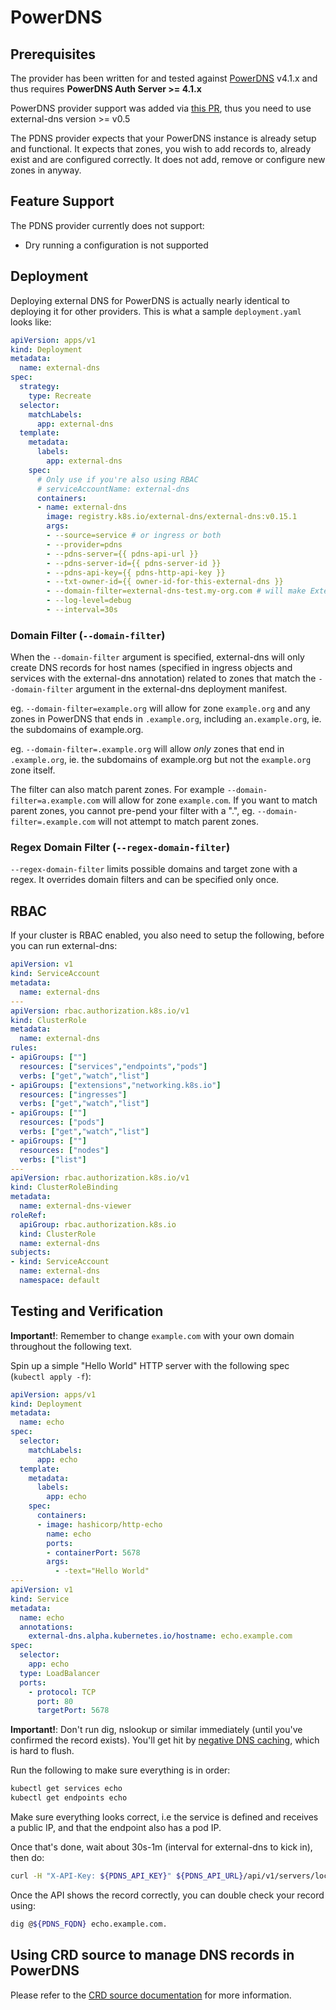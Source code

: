 # PowerDNS

## Prerequisites

The provider has been written for and tested against [PowerDNS](https://github.com/PowerDNS/pdns) v4.1.x and thus requires **PowerDNS Auth Server >= 4.1.x**

PowerDNS provider support was added via [this PR](https://github.com/kubernetes-sigs/external-dns/pull/373), thus you need to use external-dns version >= v0.5

The PDNS provider expects that your PowerDNS instance is already setup and
functional. It expects that zones, you wish to add records to, already exist
and are configured correctly. It does not add, remove or configure new zones in
anyway.

## Feature Support

The PDNS provider currently does not support:

* Dry running a configuration is not supported

## Deployment

Deploying external DNS for PowerDNS is actually nearly identical to deploying
it for other providers. This is what a sample `deployment.yaml` looks like:

```yaml
apiVersion: apps/v1
kind: Deployment
metadata:
  name: external-dns
spec:
  strategy:
    type: Recreate
  selector:
    matchLabels:
      app: external-dns
  template:
    metadata:
      labels:
        app: external-dns
    spec:
      # Only use if you're also using RBAC
      # serviceAccountName: external-dns
      containers:
      - name: external-dns
        image: registry.k8s.io/external-dns/external-dns:v0.15.1
        args:
        - --source=service # or ingress or both
        - --provider=pdns
        - --pdns-server={{ pdns-api-url }}
        - --pdns-server-id={{ pdns-server-id }}
        - --pdns-api-key={{ pdns-http-api-key }}
        - --txt-owner-id={{ owner-id-for-this-external-dns }}
        - --domain-filter=external-dns-test.my-org.com # will make ExternalDNS see only the zones matching provided domain; omit to process all available zones in PowerDNS
        - --log-level=debug
        - --interval=30s
```

### Domain Filter (`--domain-filter`)

When the `--domain-filter` argument is specified, external-dns will only create DNS records for host names (specified in ingress objects and services with the external-dns annotation) related to zones that match the `--domain-filter` argument in the external-dns deployment manifest.

eg. ```--domain-filter=example.org``` will allow for zone `example.org` and any zones in PowerDNS that ends in `.example.org`, including `an.example.org`, ie. the subdomains of example.org.

eg. ```--domain-filter=.example.org``` will allow *only* zones that end in `.example.org`, ie. the subdomains of example.org but not the `example.org` zone itself.

The filter can also match parent zones. For example `--domain-filter=a.example.com` will allow for zone `example.com`. If you want to match parent zones, you cannot pre-pend your filter with a ".", eg. `--domain-filter=.example.com` will not attempt to match parent zones.

### Regex Domain Filter (`--regex-domain-filter`)

`--regex-domain-filter` limits possible domains and target zone with a regex. It overrides domain filters and can be specified only once.

## RBAC

If your cluster is RBAC enabled, you also need to setup the following, before you can run external-dns:

```yaml
apiVersion: v1
kind: ServiceAccount
metadata:
  name: external-dns
---
apiVersion: rbac.authorization.k8s.io/v1
kind: ClusterRole
metadata:
  name: external-dns
rules:
- apiGroups: [""]
  resources: ["services","endpoints","pods"]
  verbs: ["get","watch","list"]
- apiGroups: ["extensions","networking.k8s.io"]
  resources: ["ingresses"]
  verbs: ["get","watch","list"]
- apiGroups: [""]
  resources: ["pods"]
  verbs: ["get","watch","list"]
- apiGroups: [""]
  resources: ["nodes"]
  verbs: ["list"]
---
apiVersion: rbac.authorization.k8s.io/v1
kind: ClusterRoleBinding
metadata:
  name: external-dns-viewer
roleRef:
  apiGroup: rbac.authorization.k8s.io
  kind: ClusterRole
  name: external-dns
subjects:
- kind: ServiceAccount
  name: external-dns
  namespace: default
```

## Testing and Verification

**Important!**: Remember to change `example.com` with your own domain throughout the following text.

Spin up a simple "Hello World" HTTP server with the following spec (`kubectl apply -f`):

```yaml
apiVersion: apps/v1
kind: Deployment
metadata:
  name: echo
spec:
  selector:
    matchLabels:
      app: echo
  template:
    metadata:
      labels:
        app: echo
    spec:
      containers:
      - image: hashicorp/http-echo
        name: echo
        ports:
        - containerPort: 5678
        args:
          - -text="Hello World"
---
apiVersion: v1
kind: Service
metadata:
  name: echo
  annotations:
    external-dns.alpha.kubernetes.io/hostname: echo.example.com
spec:
  selector:
    app: echo
  type: LoadBalancer
  ports:
    - protocol: TCP
      port: 80
      targetPort: 5678
```

**Important!**: Don't run dig, nslookup or similar immediately (until you've
confirmed the record exists). You'll get hit by [negative DNS caching](https://tools.ietf.org/html/rfc2308), which is hard to flush.

Run the following to make sure everything is in order:

```bash
kubectl get services echo
kubectl get endpoints echo
```

Make sure everything looks correct, i.e the service is defined and receives a
public IP, and that the endpoint also has a pod IP.

Once that's done, wait about 30s-1m (interval for external-dns to kick in), then do:

```bash
curl -H "X-API-Key: ${PDNS_API_KEY}" ${PDNS_API_URL}/api/v1/servers/localhost/zones/example.com. | jq '.rrsets[] | select(.name | contains("echo"))'
```

Once the API shows the record correctly, you can double check your record using:

```bash
dig @${PDNS_FQDN} echo.example.com.
```

## Using CRD source to manage DNS records in PowerDNS

Please refer to the [CRD source documentation](../sources/crd.md#example) for more information.
